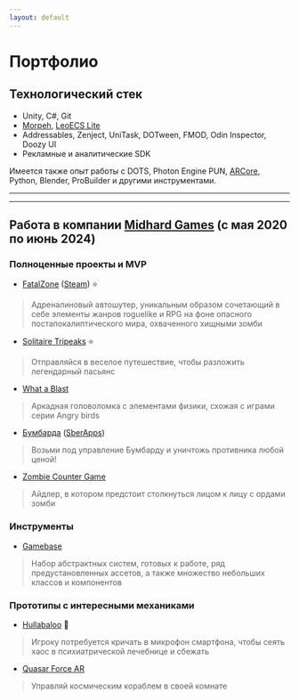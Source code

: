 ```yaml
---
layout: default
---
```


# Портфолио

## Технологический стек

- Unity, C#, Git
- [Morpeh](https://github.com/scellecs/morpeh), [LeoECS Lite](https://github.com/Leopotam/ecslite)
- Addressables, Zenject, UniTask, DOTween, FMOD, Odin Inspector, Doozy UI
- Рекламные и аналитические SDK

Имеется также опыт работы с DOTS, Photon Engine PUN, [ARCore](https://arvr.google.com/arcore/), Python, Blender, ProBuilder и другими инструментами.

---
---

## Работа в компании [Midhard Games](https://midhard.com/) (с мая 2020 по июнь 2024)

### Полноценные проекты и MVP

- [FatalZone](./fatalzone.html) ([Steam](https://store.steampowered.com/app/2488510/FatalZone/)) ⭐
> Адреналиновый автошутер, уникальным образом сочетающий в себе элементы жанров roguelike и RPG на фоне опасного постапокалиптического мира, охваченного хищными зомби
- [Solitaire Tripeaks](./tripeaks.html) ⭐
> Отправляйся в веселое путешествие, чтобы разложить легендарный пасьянс
- [What a Blast](./what_a_blast.html)
> Аркадная головоломка с элементами физики, схожая с играми серии Angry birds
- [Бумбарда](./boombarda.html) ([SberApps](https://apps.sber.ru/salute-apps/3f799e32-4a76-41f9-9279-9390447b0b4c/))
> Возьми под управление Бумбарду и уничтожь противника любой ценой!
- [Zombie Counter Game](./zombie_counter_game.html)
> Айдлер, в котором предстоит столкнуться лицом к лицу с ордами зомби

### Инструменты

- [Gamebase](./gamebase.html)
> Набор абстрактных систем, готовых к работе, ряд предустановленных ассетов, а также множество небольших классов и компонентов
 
### Прототипы с интересными механиками

- [Hullabaloo](./hullabaloo.html) 🤪
> Игроку потребуется кричать в микрофон смартфона, чтобы сеять хаос в психиатрической лечебнице и сбежать
- [Quasar Force AR](./quasar_force_ar.html)
> Управляй космическим кораблем в своей комнате
